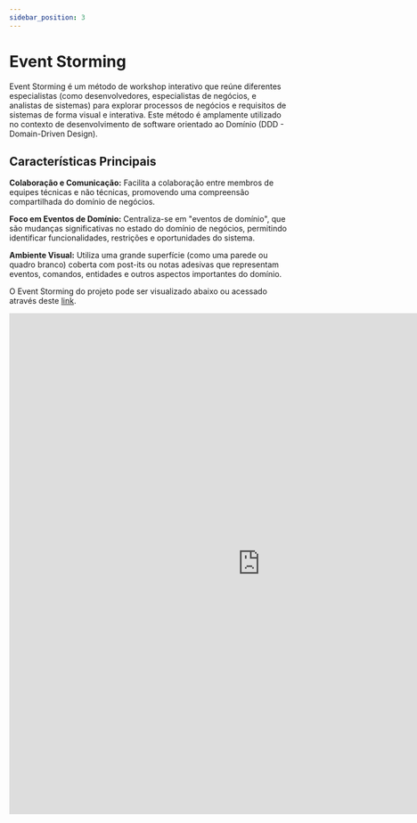 ```yaml
---
sidebar_position: 3
---
```


# Event Storming

Event Storming é um método de workshop interativo que reúne diferentes especialistas (como desenvolvedores, especialistas de negócios, e analistas de sistemas) para explorar processos de negócios e requisitos de sistemas de forma visual e interativa. Este método é amplamente utilizado no contexto de desenvolvimento de software orientado ao Domínio (DDD - Domain-Driven Design).

## Características Principais
**Colaboração e Comunicação:** Facilita a colaboração entre membros de equipes técnicas e não técnicas, promovendo uma compreensão compartilhada do domínio de negócios.

**Foco em Eventos de Domínio:** Centraliza-se em "eventos de domínio", que são mudanças significativas no estado do domínio de negócios, permitindo identificar funcionalidades, restrições e oportunidades do sistema.

**Ambiente Visual:** Utiliza uma grande superfície (como uma parede ou quadro branco) coberta com post-its ou notas adesivas que representam eventos, comandos, entidades e outros aspectos importantes do domínio.

O Event Storming do projeto pode ser visualizado abaixo ou acessado através deste [link](https://miro.com/app/board/uXjVNUP-ybQ=/?share_link_id=755092934350).

<iframe width="900" height="900" src="https://miro.com/app/board/uXjVNUP-ybQ=/?share_link_id=755092934350" frameborder="0" allowfullscreen></iframe>